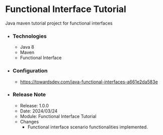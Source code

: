 # Functional Interface Tutorial
Java maven tutorial project for functional interfaces

* ### Technologies
  * Java 8
  * Maven
  * Functional Interface

* ### Configuration
  * https://towardsdev.com/java-functional-interfaces-a661e2da583e

* ### Release Note

  * Release: 1.0.0
  * Date: 2024/03/24
  * Module:  Functional Interface Tutorial
  * Changes
    * Functional interface scenario functionalities implemented.
